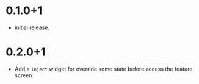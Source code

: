 # 0.1.0+1

- initial release.

# 0.2.0+1

- Add a `Inject` widget for override some state before access the feature screen.